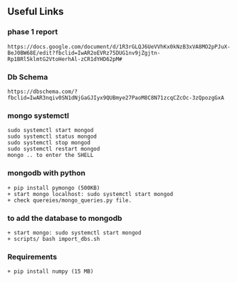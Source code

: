 ## Useful Links

### phase 1 report
    https://docs.google.com/document/d/1R3rGLQJ6UeVVhKx0kNzB3xVA8MO2pPJuX-BeJ0BW68E/edit?fbclid=IwAR2oEVRz75DUG1nv9jZgjtn-Rp1BRl5klmtG2VtoHerhAl-zCR1dYHD62pM#

### Db Schema
    https://dbschema.com/?fbclid=IwAR3nqiv0SN1dNjGaGJIyx9QUBmye27PaoM8C8N71zcqCZcOc-3zQpozgGxA

### mongo systemctl
    sudo systemctl start mongod
    sudo systemctl status mongod
    sudo systemctl stop mongod
    sudo systemctl restart mongod
    mongo .. to enter the SHELL

### mongodb with python
    + pip install pymongo (500KB)
    + start mongo localhost: sudo systemctl start mongod
    + check quereies/mongo_queries.py file.

### to add the database to mongodb
    + start mongo: sudo systemctl start mongod
    + scripts/ bash import_dbs.sh

### Requirements
    + pip install numpy (15 MB)
    